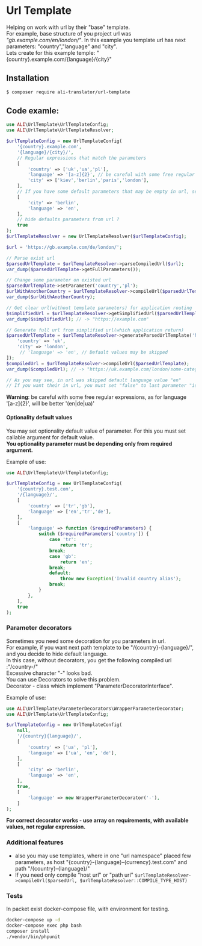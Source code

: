 # Url Template

Helping on work with url by their "base" template. <br>
For example, base structure of you project url was _"gb.example.com/en/london/"_.
In this example you template url has next parameters: "country","language" and "city".<br>
Lets create for this example temple: "{country}.example.com/{language}/{city}"<br>


## Installation

```bash
$ composer require ali-translator/url-template
```


## Code examle:
```php
use ALI\UrlTemplate\UrlTemplateConfig;
use ALI\UrlTemplate\UrlTemplateResolver;

$urlTemplateConfig = new UrlTemplateConfig(
    '{country}.example.com',
    '{language}/{city}/',
    // Regular expressions that match the parameters  
    [
        'country' => ['uk','ua','pl'],
        'language' => '[a-z]{2}', // be careful with some free regular expressions
        'city' => ['kiev','berlin','paris','london'],
    ],
    // If you have some default parameters that may be empty in url, set them here
    [
        'city' => 'berlin',
        'language' => 'en',
    ],
    // hide defaults parameters from url ?
    true
);
$urlTemplateResolver = new UrlTemplateResolver($urlTemplateConfig);

$url = 'https://gb.example.com/de/london/';

// Parse exist url
$parsedUrlTemplate = $urlTemplateResolver->parseCompiledUrl($url);
var_dump($parsedUrlTemplate->getFullParameters());

// Change some parameter on existed url
$parsedUrlTemplate->setParameter('country','pl');
$urlWithAnotherCountry = $urlTemplateResolver->compileUrl($parsedUrlTemplate);
var_dump($urlWithAnotherCountry);

// Get clear url(without template parameters) for application routing
$simplifiedUrl = $urlTemplateResolver->getSimplifiedUrl($parsedUrlTemplate);
var_dump($simplifiedUrl); // -> "https://example.com"

// Generate full url from simplified url(which application return)
$parsedUrlTemplate = $urlTemplateResolver->generateParsedUrlTemplate('https://example.com/some-category/item?sale=1',[
    'country' => 'uk',
    'city' => 'london',
     // 'language' => 'en', // Default values may be skipped
]);
$compiledUrl = $urlTemplateResolver->compileUrl($parsedUrlTemplate);
var_dump($compiledUrl); // -> "https://uk.example.com/london/some-category/item?sale=1"

// As you may see, in url was skipped default language value "en"
// If you want their in url, you must set "false" to last parameter "isHideDefaultParameters" on constructor of UrlTemplateConfig 
```

**Warning**: be careful with some free regular expressions, as for language '[a-z]{2}', will be better '(en|de|ua)'

#### Optionality default values
You may set optionality default value of parameter. For this you must set callable argument for default value.<br>
**You optionality parameter must be depending only from required argument.**<br>

Example of use:<br>

```php
use ALI\UrlTemplate\UrlTemplateConfig;

$urlTemplateConfig = new UrlTemplateConfig(
    '{country}.test.com',
    '/{language}/',
    [
        'country' => ['tr','gb'],
        'language' => ['en','tr','de'],
    ],
    [
        'language' => function ($requiredParameters) {
            switch ($requiredParameters['country']) {
                case 'tr':
                    return 'tr';
                break;
                case 'gb':
                    return 'en';
                break;
                default:
                    throw new Exception('Invalid country alias');
                break;
            }
        },
    ],
    true
);

``` 

### Parameter decorators
Sometimes you need some decoration for you parameters in url.<br>
For example, if you want next path template to be "/{country}-{language}/", and you decide to hide default language.<br> 
In this case, without decorators, you get the following compiled url :"/country-/"<br>
Excessive character "-" looks bad.<br>
You can use Decorators to solve this problem. <br>
Decorator - class which implement "ParameterDecoratorInterface".<br>

Example of use:
```php
use ALI\UrlTemplate\ParameterDecorators\WrapperParameterDecorator;
use ALI\UrlTemplate\UrlTemplateConfig;

$urlTemplateConfig = new UrlTemplateConfig(
    null,
    '/{country}{language}/',
    [
        'country' => ['ua', 'pl'],
        'language' => ['ua', 'en', 'de'],
    ],
    [
        'city' => 'berlin',
        'language' => 'en',
    ],
    true,
    [
        'language' => new WrapperParameterDecorator('-'),
    ]
);
```

**For correct decorator works - use array on requirements, with available values, not regular expression.<br>**

### Additional features
* also you may use templates, where in one "url namespace" placed few parameters, as host "{country}-{language}-{currency}.test.com" and path "/{country}-{language}/"
* If you need only compile "host url" or "path url" ``` $urlTemplateResolver->compileUrl($parsedUrl, $urlTemplateResolver::COMPILE_TYPE_HOST) ```

### Tests
In packet exist docker-compose file, with environment for testing.
```bash
docker-compose up -d
docker-compose exec php bash
composer install
./vendor/bin/phpunit
``` 
